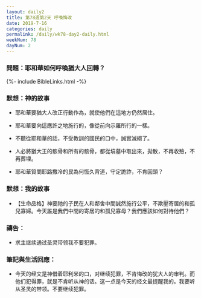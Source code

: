 ```yaml
---
layout: daily2
title: 第78週第2天 呼喚悔改
date: 2019-7-16
categories: daily
permalink: /daily/wk78-day2-daily.html
weekNum: 78
dayNum: 2
---
```


### 問題：耶和華如何呼喚猶大人回轉？

{%- include BibleLinks.html -%}

### 默想：神的故事
+ 耶和華要猶大人改正行動作為，就使他們在這地方仍然居住。

+ 耶和華要向這應許之地施行的，像從前向示羅所行的一樣。

+ 不聽從耶和華的話，不受教訓的國民的口中，誠實滅絕了。

+ 人必將猶大王的骸骨和所有的骸骨，都從墳墓中取出來，拋散，不再收殮，不再葬埋。

+ 耶和華質問耶路撒冷的民為何恆久背道，守定詭詐，不肯回頭？


### 默想：我的故事
+ 【生命品格】神要祂的子民在人和鄰舍中間誠然施行公平，不欺壓寄居的和孤兒寡婦。今天誰是我們中間的寄居的和孤兒寡母？我們應該如何對待他們？


### 禱告：

+ 求主继续通过圣灵带领我不要犯罪。

### 筆記與生活回應：

+ 今天的经文是神借着耶利米的口，对继续犯罪，不肯悔改的犹大人的审判。而他们犯得罪，就是不肯听从神的话。这一点是今天的经文最提醒我的。我要听从圣灵的带领。不要继续犯罪。

